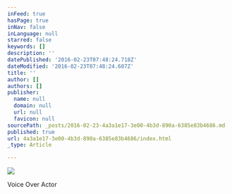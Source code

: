 ```yaml
---
inFeed: true
hasPage: true
inNav: false
inLanguage: null
starred: false
keywords: []
description: ''
datePublished: '2016-02-23T07:48:24.718Z'
dateModified: '2016-02-23T07:48:24.607Z'
title: ''
author: []
authors: []
publisher:
  name: null
  domain: null
  url: null
  favicon: null
sourcePath: _posts/2016-02-23-4a3a1e17-3e00-4b3d-890a-6385e83b4686.md
published: true
url: 4a3a1e17-3e00-4b3d-890a-6385e83b4686/index.html
_type: Article

---
```

![](https://the-grid-user-content.s3-us-west-2.amazonaws.com/e81460c8-4ed0-44f2-b4f3-942f2ab3a479.jpg)

Voice Over Actor